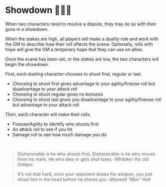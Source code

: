 # Showdown 🤠💥🤠

When two characters need to resolve a dispute, they may do so with their guns in a showdown.

When the stakes are high, all players will make a duality role and work with the GM to describe how their roll affects the scene.  Optionally, rolls with hope will give the GM a temporary hope that they can use on allies.

Once the scene has been set, or the stakes are low, the two characters will begin the showdown.

First, each dueling character chooses to shoot first, regular or last.

- Choosing to shoot first gives advantage to your agility/finesse roll but disadvantage to your attack roll
- Choosing to shoot regular gives no bonuses
- Choosing to shoot last gives you disadvantage to your agility/finesse roll but advantage to your attack roll

Then, each character will make their rolls.

- Finesse/Agility to identify who shoots first
- An attack roll to see if you hit
- Damage roll to see how much damage you do

<br />

> Dishonorable is he who shoots first, Dishonerable is he who moves from his mark, He who dies or gets shot loses -_Whitaker the old Galapa_

> It's not that hard, once your opponent draws his weapon, you just shoot him in the head before he shoots you -_Maxwell "Max" Holt_